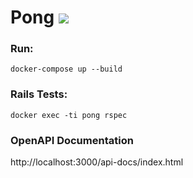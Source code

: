 # Pong ![](https://github.com/kh42z/pong/workflows/Rails%20tests/badge.svg)

### Run:
`docker-compose up --build`

### Rails Tests:

`docker exec -ti pong rspec`

### OpenAPI Documentation

http://localhost:3000/api-docs/index.html